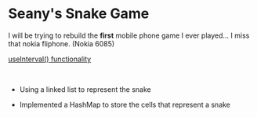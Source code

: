 # Seany's Snake Game

I will be trying to rebuild the **first** mobile phone game I ever played... I miss that nokia fliphone. (Nokia 6085)

[useInterval() functionality](https://overreacted.io/making-setinterval-declarative-with-react-hooks/)

<br>

- Using a linked list to represent the snake

* Implemented a HashMap to store the cells that represent a snake
